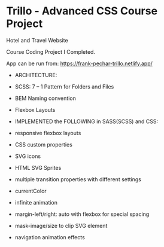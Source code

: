 # Trillo - Advanced CSS Course Project

Hotel and Travel Website

Course Coding Project I Completed.

App can be run from: https://frank-pechar-trillo.netlify.app/

- ARCHITECTURE:
 
- SCSS: 7 – 1 Pattern for Folders and Files
- BEM Naming convention 
- Flexbox Layouts 

- IMPLEMENTED the FOLLOWING in SASS(SCSS) and CSS:

- responsive flexbox layouts
- CSS custom properties
- SVG icons
- HTML SVG Sprites
- multiple transition properties with different settings 
- currentColor
- infinite animation
- margin-left/right: auto with flexbox for special spacing 
- mask-image/size to clip SVG element
- navigation animation effects  
